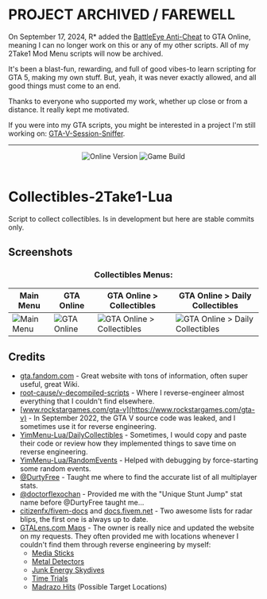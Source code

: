 # PROJECT ARCHIVED / FAREWELL

On September 17, 2024, R* added the [BattleEye Anti-Cheat](https://www.battleye.com/) to GTA Online, meaning I can no longer work on this or any of my other scripts. All of my 2Take1 Mod Menu scripts will now be archived.

It's been a blast-fun, rewarding, and full of good vibes-to learn scripting for GTA 5, making my own stuff. But, yeah, it was never exactly allowed, and all good things must come to an end.

Thanks to everyone who supported my work, whether up close or from a distance. It really kept me motivated.

If you were into my GTA scripts, you might be interested in a project I'm still working on: [GTA-V-Session-Sniffer](https://github.com/Illegal-Services/GTA-V-Session-Sniffer).

---

<p align="center">
  <img src="https://img.shields.io/badge/Online_Version-1.69-green" alt="Online Version">
  <img src="https://img.shields.io/badge/Game_Build-3274-green" alt="Game Build">
  <br><br>
</p>

# Collectibles-2Take1-Lua

Script to collect collectibles. Is in development but here are stable commits only.

## Screenshots

### <div align="center">Collectibles Menus:</div>

| Main Menu | GTA Online | GTA Online > Collectibles | GTA Online > Daily Collectibles |
| --------- | ---------- | -----------------------------------------------| -----------------------------------------------|
| ![Main Menu](https://github.com/user-attachments/assets/a8b11b2c-e95a-4392-9c3d-62dfdbd3d953) | ![GTA Online](https://github.com/user-attachments/assets/ade4a708-1667-4144-b56d-44c73766bd24) | ![GTA Online > Collectibles](https://github.com/user-attachments/assets/62050320-d9fc-446d-aa44-abc8d6445a04) | ![GTA Online > Daily Collectibles](https://github.com/user-attachments/assets/b46896c8-86be-4016-b3aa-bb93c7a1dc81) |

## Credits

- [gta.fandom.com](https://gta.fandom.com/wiki/Main_Page) - Great website with tons of information, often super useful, great Wiki.
- [root-cause/v-decompiled-scripts](https://github.com/root-cause/v-decompiled-scripts) - Where I reverse-engineer almost everything that I couldn't find elsewhere.
- [www.rockstargames.com/gta-v](https://www.rockstargames.com/gta-v) - In September 2022, the GTA V source code was leaked, and I sometimes use it for reverse engineering.
- [YimMenu-Lua/DailyCollectibles](https://github.com/YimMenu-Lua/DailyCollectibles) - Sometimes, I would copy and paste their code or review how they implemented things to save time on reverse engineering.
- [YimMenu-Lua/RandomEvents](https://github.com/YimMenu-Lua/RandomEvents) - Helped with debugging by force-starting some random events.
- [@DurtyFree](https://github.com/DurtyFree) - Taught me where to find the accurate list of all multiplayer stats.
- [@doctorflexochan](https://github.com/doctorflexochan) - Provided me with the "Unique Stunt Jump" stat name before @DurtyFree taught me...
- [citizenfx/fivem-docs](https://github.com/citizenfx/fivem-docs/blob/master/content/docs/game-references/blips.md) and [docs.fivem.net](https://docs.fivem.net/docs/game-references/blips/#blip-colors) - Two awesome lists for radar blips, the first one is always up to date.
- [GTALens.com Maps](https://gtalens.com/map) - The owner is really nice and updated the website on my requests. They often provided me with locations whenever I couldn't find them through reverse engineering by myself:
  - [Media Sticks](https://gtalens.com/map/media-sticks)
  - [Metal Detectors](https://gtalens.com/map/metal-detectors)
  - [Junk Energy Skydives](https://gtalens.com/map/junk-energy-skydives)
  - [Time Trials](https://gtalens.com/map/time-trials)
  - [Madrazo Hits](https://gtalens.com/map/madrazo-hits) (Possible Target Locations)

